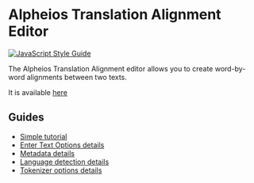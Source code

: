 # Alpheios Translation Alignment Editor

[![JavaScript Style Guide](https://img.shields.io/badge/code_style-standard-brightgreen.svg)](https://standardjs.com)

The Alpheios Translation Alignment editor allows you to create word-by-word alignments between two texts.

It is available [here](https://alignment.alpheios.net/)

## Guides

- [Simple tutorial](docs/simple-tutorial.md)
- [Enter Text Options details](docs/enter-text-options.md)
- [Metadata details](docs/metadata.md)
- [Language detection details](docs/language-detection.md)
- [Tokenizer options details](docs/tokenizer-options.md)